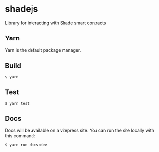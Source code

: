 # shadejs
Library for interacting with Shade smart contracts

## Yarn
Yarn is the default package manager.

## Build 
```
$ yarn
```

## Test 
```
$ yarn test
```

## Docs
Docs will be available on a vitepress site. You can run the site locally with this command:
 
```
$ yarn run docs:dev
```